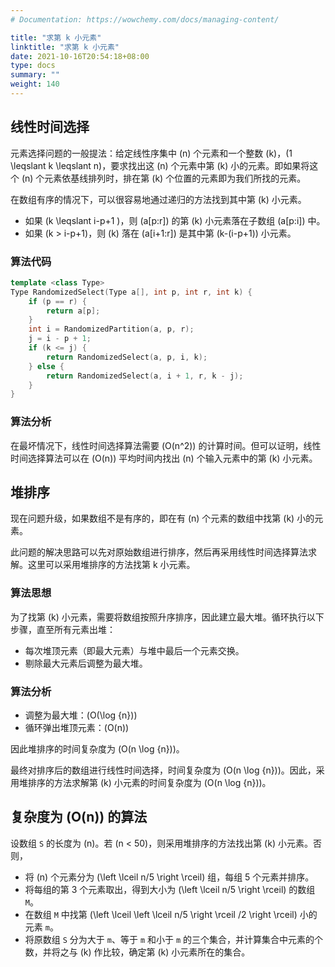 ```yaml
---
# Documentation: https://wowchemy.com/docs/managing-content/

title: "求第 k 小元素"
linktitle: "求第 k 小元素"
date: 2021-10-16T20:54:18+08:00
type: docs
summary: ""
weight: 140
---
```


<!--more-->

## 线性时间选择

元素选择问题的一般提法：给定线性序集中 \(n\) 个元素和一个整数 \(k\)，\(1 \leqslant k \leqslant n\)，要求找出这 \(n\) 个元素中第 \(k\) 小的元素。即如果将这个 \(n\) 个元素依基线排列时，排在第 \(k\) 个位置的元素即为我们所找的元素。

在数组有序的情况下，可以很容易地通过递归的方法找到其中第 \(k\) 小元素。

- 如果 \(k \leqslant i-p+1 \)，则 \(a[p:r]\) 的第 \(k\) 小元素落在子数组 \(a[p:i]\) 中。
- 如果 \(k > i-p+1\)，则 \(k\) 落在 \(a[i+1:r]\) 是其中第 \(k-(i-p+1)\) 小元素。

### 算法代码

```cpp
template <class Type>
Type RandomizedSelect(Type a[], int p, int r, int k) {
    if (p == r) {
        return a[p];
    }
    int i = RandomizedPartition(a, p, r);
    j = i - p + 1;
    if (k <= j) {
        return RandomizedSelect(a, p, i, k);
    } else {
        return RandomizedSelect(a, i + 1, r, k - j);
    }
}
```

### 算法分析

在最坏情况下，线性时间选择算法需要 \(O(n^2)\) 的计算时间。但可以证明，线性时间选择算法可以在 \(O(n)\) 平均时间内找出 \(n\) 个输入元素中的第 \(k\) 小元素。

## 堆排序

现在问题升级，如果数组不是有序的，即在有 \(n\) 个元素的数组中找第 \(k\) 小的元素。

此问题的解决思路可以先对原始数组进行排序，然后再采用线性时间选择算法求解。这里可以采用堆排序的方法找第 k 小元素。

### 算法思想

为了找第 \(k\) 小元素，需要将数组按照升序排序，因此建立最大堆。循环执行以下步骤，直至所有元素出堆：

- 每次堆顶元素（即最大元素）与堆中最后一个元素交换。
- 剔除最大元素后调整为最大堆。

### 算法分析

- 调整为最大堆：\(O(\log {n})\)
- 循环弹出堆顶元素：\(O(n)\)

因此堆排序的时间复杂度为 \(O(n \log {n})\)。

最终对排序后的数组进行线性时间选择，时间复杂度为 \(O(n \log {n})\)。因此，采用堆排序的方法求解第 \(k\) 小元素的时间复杂度为 \(O(n \log {n})\)。

## 复杂度为 \(O(n)\) 的算法

设数组 `S` 的长度为 \(n\)。若 \(n < 50\)，则采用堆排序的方法找出第 \(k\) 小元素。否则，

- 将 \(n\) 个元素分为 \(\left \lceil n/5 \right \rceil\) 组，每组 5 个元素并排序。
- 将每组的第 3 个元素取出，得到大小为 \(\left \lceil n/5 \right \rceil\) 的数组 `M`。
- 在数组 `M` 中找第 \(\left \lceil \left \lceil n/5 \right \rceil /2 \right \rceil\) 小的元素 `m`。
- 将原数组 `S` 分为大于 `m`、等于 `m` 和小于 `m` 的三个集合，并计算集合中元素的个数，并将之与 \(k\) 作比较，确定第 \(k\) 小元素所在的集合。